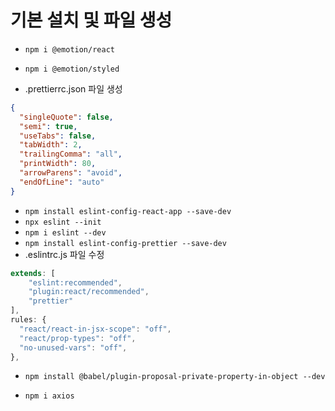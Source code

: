 # 기본 설치 및 파일 생성

- `npm i @emotion/react`
- `npm i @emotion/styled`

- .prettierrc.json 파일 생성

```json
{
  "singleQuote": false,
  "semi": true,
  "useTabs": false,
  "tabWidth": 2,
  "trailingComma": "all",
  "printWidth": 80,
  "arrowParens": "avoid",
  "endOfLine": "auto"
}
```

- `npm install eslint-config-react-app --save-dev`
- `npx eslint --init`
- `npm i eslint --dev`
- `npm install eslint-config-prettier --save-dev`
- .eslintrc.js 파일 수정

```js
extends: [
    "eslint:recommended",
    "plugin:react/recommended",
    "prettier"
],
rules: {
  "react/react-in-jsx-scope": "off",
  "react/prop-types": "off",
  "no-unused-vars": "off",
},
```

- `npm install @babel/plugin-proposal-private-property-in-object --dev`

- `npm i axios`
